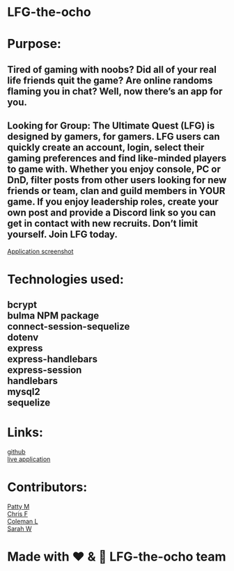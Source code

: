 # LFG-the-ocho

# Purpose:
## Tired of gaming with noobs? Did all of your real life friends quit the game?  Are online randoms flaming you in chat?  Well, now there’s an app for you.  
## Looking for Group: The Ultimate Quest (LFG) is designed by gamers, for gamers.  LFG users can quickly create an account, login, select their gaming preferences and find like-minded players to game with. Whether you enjoy console, PC or DnD, filter posts from other users looking for new friends or team, clan and guild members in YOUR game.  If you enjoy leadership roles, create your own post and provide a Discord link so you can get in contact with new recruits. Don’t limit yourself.  Join LFG today.


[Application screenshot](images/screenshot.png)

# Technologies used:
## bcrypt <br> bulma NPM package <br> connect-session-sequelize <br> dotenv <br> express <br> express-handlebars <br> express-session <br> handlebars <br> mysql2 <br> sequelize


# Links:
[github](https://github.com/CTripleF/LFG-the-ocho) <br>
[live application](https://thawing-ravine-87935.herokuapp.com/)  <br>

# Contributors:
[Patty M](https://github.com/PManecci) <br>
[Chris F](https://github.com/CTripleF) <br>
[Coleman L](https://github.com/coleleg) <br>
[Sarah W](https://github.com/sarahwesley) <br>

# Made with ❤️ & 🧠 LFG-the-ocho team